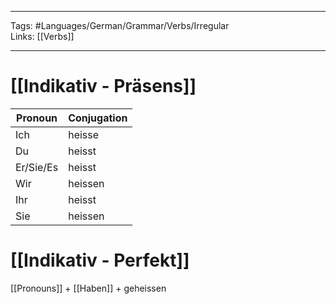 ___
Tags: #Languages/German/Grammar/Verbs/Irregular  
Links: [[Verbs]]
___
# [[Indikativ - Präsens]]
Pronoun|Conjugation
------------ | ------------
Ich | heisse
Du | heisst
Er/Sie/Es | heisst
Wir | heissen
Ihr | heisst
Sie | heissen


# [[Indikativ - Perfekt]]
[[Pronouns]] + [[Haben]] + geheissen